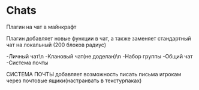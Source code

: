 # Chats
Плагин на чат в майнкрафт

Плагин добавляет новые функции в чат, а также заменяет стандартный чат на локальный (200 блоков радиус)

-Личный чат\n
-Клановый чат(не доделан)\n
-Набор группы
-Общий чат
-Система почты

СИСТЕМА ПОЧТЫ
добавляет возможность писать письма игрокам через почтовые ящики(настраивать в текстурпаках)

